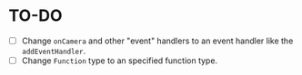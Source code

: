 # TO-DO

- [ ] Change `onCamera` and other "event" handlers to an event handler like the `addEventHandler`.
- [ ] Change `Function` type to an specified function type.
